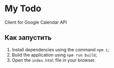 # My Todo

Client for Google Calendar API

## Как запустить
1. Install dependencies using the command `npm i`;
2. Build the application using `npm run build`;
3. Open the `index.html` file in your browser.
